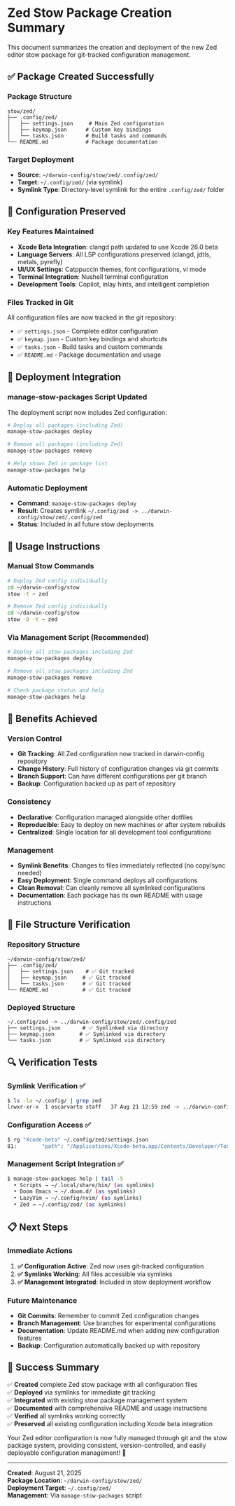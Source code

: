 # Zed Stow Package Creation Summary

This document summarizes the creation and deployment of the new Zed editor stow package for git-tracked configuration management.

## ✅ **Package Created Successfully**

### **Package Structure**
```
stow/zed/
├── .config/zed/
│   ├── settings.json     # Main Zed configuration
│   ├── keymap.json      # Custom key bindings
│   └── tasks.json       # Build tasks and commands
└── README.md            # Package documentation
```

### **Target Deployment**
- **Source**: `~/darwin-config/stow/zed/.config/zed/`
- **Target**: `~/.config/zed/` (via symlink)
- **Symlink Type**: Directory-level symlink for the entire `.config/zed/` folder

## 🔧 **Configuration Preserved**

### **Key Features Maintained**
- **Xcode Beta Integration**: clangd path updated to use Xcode 26.0 beta
- **Language Servers**: All LSP configurations preserved (clangd, jdtls, metals, pyrefly)
- **UI/UX Settings**: Catppuccin themes, font configurations, vi mode
- **Terminal Integration**: Nushell terminal configuration
- **Development Tools**: Copilot, inlay hints, and intelligent completion

### **Files Tracked in Git**
All configuration files are now tracked in the git repository:
- ✅ `settings.json` - Complete editor configuration
- ✅ `keymap.json` - Custom key bindings and shortcuts  
- ✅ `tasks.json` - Build tasks and custom commands
- ✅ `README.md` - Package documentation and usage

## 🚀 **Deployment Integration**

### **manage-stow-packages Script Updated**
The deployment script now includes Zed configuration:

```bash
# Deploy all packages (including Zed)
manage-stow-packages deploy

# Remove all packages (including Zed)  
manage-stow-packages remove

# Help shows Zed in package list
manage-stow-packages help
```

### **Automatic Deployment**
- **Command**: `manage-stow-packages deploy`
- **Result**: Creates symlink `~/.config/zed -> ../darwin-config/stow/zed/.config/zed`
- **Status**: Included in all future stow deployments

## 🔄 **Usage Instructions**

### **Manual Stow Commands**
```bash
# Deploy Zed config individually
cd ~/darwin-config/stow
stow -t ~ zed

# Remove Zed config individually  
cd ~/darwin-config/stow
stow -D -t ~ zed
```

### **Via Management Script** (Recommended)
```bash
# Deploy all stow packages including Zed
manage-stow-packages deploy

# Remove all stow packages including Zed
manage-stow-packages remove

# Check package status and help
manage-stow-packages help
```

## 🎯 **Benefits Achieved**

### **Version Control**
- **Git Tracking**: All Zed configuration now tracked in darwin-config repository
- **Change History**: Full history of configuration changes via git commits
- **Branch Support**: Can have different configurations per git branch
- **Backup**: Configuration backed up as part of repository

### **Consistency**
- **Declarative**: Configuration managed alongside other dotfiles
- **Reproducible**: Easy to deploy on new machines or after system rebuilds
- **Centralized**: Single location for all development tool configurations

### **Management**
- **Symlink Benefits**: Changes to files immediately reflected (no copy/sync needed)
- **Easy Deployment**: Single command deploys all configurations
- **Clean Removal**: Can cleanly remove all symlinked configurations
- **Documentation**: Each package has its own README with usage instructions

## 📁 **File Structure Verification**

### **Repository Structure**
```
~/darwin-config/stow/zed/
├── .config/zed/
│   ├── settings.json    # ✅ Git tracked
│   ├── keymap.json     # ✅ Git tracked  
│   └── tasks.json      # ✅ Git tracked
└── README.md           # ✅ Git tracked
```

### **Deployed Structure**
```
~/.config/zed -> ../darwin-config/stow/zed/.config/zed
├── settings.json       # ✅ Symlinked via directory
├── keymap.json        # ✅ Symlinked via directory
└── tasks.json         # ✅ Symlinked via directory
```

## 🔍 **Verification Tests**

### **Symlink Verification** ✅
```bash
$ ls -la ~/.config/ | grep zed
lrwxr-xr-x  1 oscarvarto staff   37 Aug 21 12:59 zed -> ../darwin-config/stow/zed/.config/zed
```

### **Configuration Access** ✅  
```bash
$ rg "Xcode-beta" ~/.config/zed/settings.json
81:        "path": "/Applications/Xcode-beta.app/Contents/Developer/Toolchains/XcodeDefault.xctoolchain/usr/bin/clangd",
```

### **Management Script Integration** ✅
```bash
$ manage-stow-packages help | tail -5
  • Scripts → ~/.local/share/bin/ (as symlinks)
  • Doom Emacs → ~/.doom.d/ (as symlinks)
  • LazyVim → ~/.config/nvim/ (as symlinks)
  • Zed → ~/.config/zed/ (as symlinks)
```

## 📋 **Next Steps**

### **Immediate Actions**
1. **✅ Configuration Active**: Zed now uses git-tracked configuration
2. **✅ Symlinks Working**: All files accessible via symlinks
3. **✅ Management Integrated**: Included in stow deployment workflow

### **Future Maintenance**
- **Git Commits**: Remember to commit Zed configuration changes
- **Branch Management**: Use branches for experimental configurations  
- **Documentation**: Update README.md when adding new configuration features
- **Backup**: Configuration automatically backed up with repository

## 🎉 **Success Summary**

✅ **Created** complete Zed stow package with all configuration files  
✅ **Deployed** via symlinks for immediate git tracking  
✅ **Integrated** with existing stow package management system  
✅ **Documented** with comprehensive README and usage instructions  
✅ **Verified** all symlinks working correctly  
✅ **Preserved** all existing configuration including Xcode beta integration

Your Zed editor configuration is now fully managed through git and the stow package system, providing consistent, version-controlled, and easily deployable configuration management! 🎊

---

**Created**: August 21, 2025  
**Package Location**: `~/darwin-config/stow/zed/`  
**Deployment Target**: `~/.config/zed/`  
**Management**: Via `manage-stow-packages` script
